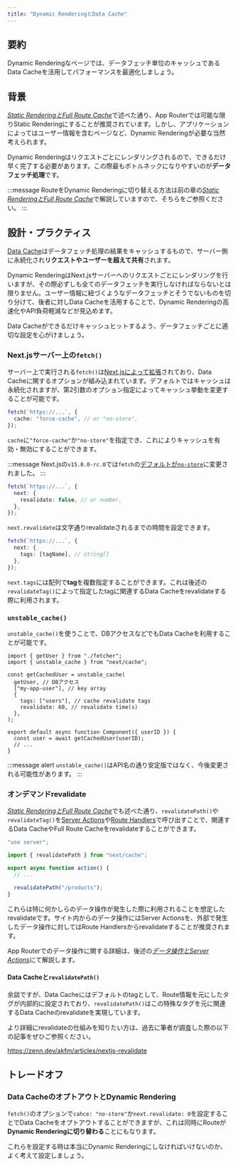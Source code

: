 ```yaml
---
title: "Dynamic RenderingとData Cache"
---
```


## 要約

Dynamic Renderingなページでは、データフェッチ単位のキャッシュであるData Cacheを活用してパフォーマンスを最適化しましょう。

## 背景

[_Static RenderingとFull Route Cache_](part_3_static_rendering_full_route_cache)で述べた通り、App Routerでは可能な限りStatic Renderingにすることが推奨されています。しかし、アプリケーションによってはユーザー情報を含むページなど、Dynamic Renderingが必要な当然考えられます。

Dynamic Renderingはリクエストごとにレンダリングされるので、できるだけ早く完了する必要があります。この際最もボトルネックになりやすいのが**データフェッチ処理**です。

:::message
RouteをDynamic Renderingに切り替える方法は前の章の[_Static RenderingとFull Route Cache_](part_3_static_rendering_full_route_cache#背景)で解説していますので、そちらをご参照ください。
:::

## 設計・プラクティス

[Data Cache](https://nextjs.org/docs/app/building-your-application/caching#data-cache)はデータフェッチ処理の結果をキャッシュするもので、サーバー側に永続化され**リクエストやユーザーを超えて共有**されます。

Dynamic RenderingはNext.jsサーバーへのリクエストごとにレンダリングを行いますが、その際必ずしも全てのデータフェッチを実行しなければならないとは限りません。ユーザー情報に紐づくようなデータフェッチとそうでないものを切り分けて、後者に対しData Cacheを活用することで、Dynamic Renderingの高速化やAPI負荷軽減などが見込めます。

Data Cacheができるだけキャッシュヒットするよう、データフェッチごとに適切な設定を心がけましょう。

### Next.jsサーバー上の`fetch()`

サーバー上で実行される`fetch()`は[Next.jsによって拡張](https://nextjs.org/docs/app/api-reference/functions/fetch#fetchurl-options)されており、Data Cacheに関するオプションが組み込まれています。デフォルトではキャッシュは永続化されますが、第2引数のオプション指定によってキャッシュ挙動を変更することが可能です。

```ts
fetch(`https://...`, {
  cache: "force-cache", // or "no-store",
});
```

`cache`に`"force-cache"`か`"no-store"`を指定でき、これによりキャッシュを有効・無効にすることができます。

:::message
Next.jsの`v15.0.0-rc.0`では`fetch`の[デフォルトが`no-store`](https://nextjs.org/blog/next-15-rc#caching-updates)に変更されました。
:::

```ts
fetch(`https://...`, {
  next: {
    revalidate: false, // or number,
  },
});
```

`next.revalidate`は文字通りrevalidateされるまでの時間を設定できます。

```ts
fetch(`https://...`, {
  next: {
    tags: [tagName], // string[]
  },
});
```

`next.tags`には配列で**tag**を複数指定することができます。これは後述の`revalidateTag()`によって指定したtagに関連するData Cacheをrevalidateする際に利用されます。

### `unstable_cache()`

`unstable_cache()`を使うことで、DBアクセスなどでもData Cacheを利用することが可能です。

```tsx
import { getUser } from "./fetcher";
import { unstable_cache } from "next/cache";

const getCachedUser = unstable_cache(
  getUser, // DBアクセス
  ["my-app-user"], // key array
  {
    tags: ["users"], // cache revalidate tags
    revalidate: 60, // revalidate time(s)
  },
);

export default async function Component({ userID }) {
  const user = await getCachedUser(userID);
  // ...
}
```

:::message alert
`unstable_cache()`はAPI名の通り安定版ではなく、今後変更される可能性があります。
:::

### オンデマンドrevalidate

[_Static RenderingとFull Route Cache_](part_3_static_rendering_full_route_cache)でも述べた通り、`revalidatePath()`や`revalidateTag()`を[Server Actions](https://nextjs.org/docs/app/building-your-application/data-fetching/server-actions-and-mutations)や[Route Handlers](https://nextjs.org/docs/app/building-your-application/routing/route-handlers)で呼び出すことで、関連するData CacheやFull Route Cacheをrevalidateすることができます。

```ts
"use server";

import { revalidatePath } from "next/cache";

export async function action() {
  // ...

  revalidatePath("/products");
}
```

これらは特に何かしらのデータ操作が発生した際に利用されることを想定したrevalidateです。サイト内からのデータ操作にはServer Actionsを、外部で発生したデータ操作に対してはRoute Handlersからrevalidateすることが推奨されます。

App Routerでのデータ操作に関する詳細は、後述の[_データ操作とServer Actions_](part_3_data_mutation)にて解説します。

#### Data Cacheと`revalidatePath()`

余談ですが、Data Cacheにはデフォルトのtagとして、Route情報を元にしたタグが内部的に設定されており、`revalidatePath()`はこの特殊なタグを元に関連するData Cacheのrevalidateを実現しています。

より詳細にrevalidateの仕組みを知りたい方は、過去に筆者が調査した際の以下の記事をぜひご参照ください。

https://zenn.dev/akfm/articles/nextjs-revalidate

## トレードオフ

### Data CacheのオプトアウトとDynamic Rendering

`fetch()`のオプションで`cahce: "no-store"`か`next.revalidate: 0`を設定することでData Cacheをオプトアウトすることができますが、これは同時にRouteが**Dynamic Renderingに切り替わる**ことにもなります。

これらを設定する時は本当にDynamic Renderingにしなければいけないのか、よく考えて設定しましょう。
